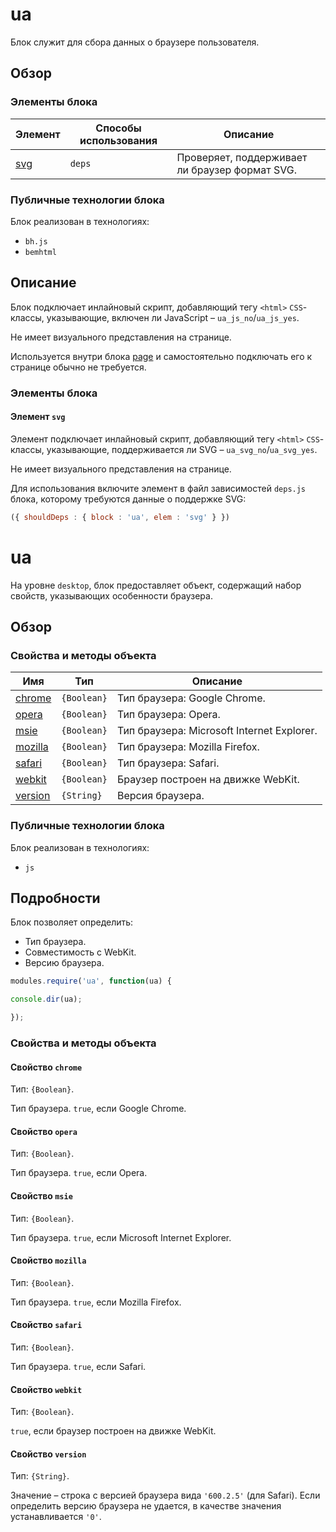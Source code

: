 # ua

Блок служит для сбора данных о браузере пользователя.

## Обзор

### Элементы блока

| Элемент | Способы использования | Описание |
| ------- | --------------------- | -------- |
| <a href="#elems-svg">svg</a> | `deps` | Проверяет, поддерживает ли браузер формат SVG. |

### Публичные технологии блока

Блок реализован в технологиях:

* `bh.js`
* `bemhtml`

## Описание

Блок подключает инлайновый скрипт, добавляющий тегу `<html>` `CSS`-классы, указывающие, включен ли JavaScript – `ua_js_no`/`ua_js_yes`.

Не имеет визуального представления на странице.

Используется внутри блока [page](https://github.com/bem/bem-core/blob/v2/common.blocks/page/page.ru.md) и самостоятельно подключать его к странице обычно не требуется.

<a name="elems"></a>

### Элементы блока

<a name="elems-svg"></a>

#### Элемент `svg`

Элемент подключает инлайновый скрипт, добавляющий тегу `<html>` `CSS`-классы, указывающие, поддерживается ли SVG – `ua_svg_no`/`ua_svg_yes`.

Не имеет визуального представления на странице.

Для использования включите элемент в файл зависимостей `deps.js` блока, которому требуются данные о поддержке SVG:

```js
({ shouldDeps : { block : 'ua', elem : 'svg' } })
```

# ua

На уровне `desktop`, блок предоставляет объект, содержащий набор свойств, указывающих особенности браузера.

## Обзор

### Свойства и методы объекта

| Имя | Тип | Описание |
| --- | -------------- | -------- |
| <a href="#fields-chrome">chrome</a> | `{Boolean}` | Тип браузера: Google Chrome. |
| <a href="#fields-opera">opera</a> | `{Boolean}` | Тип браузера: Opera. |
| <a href="#fields-msie">msie</a> | `{Boolean}` | Тип браузера: Microsoft Internet Explorer. |
| <a href="#fields-mozilla">mozilla</a> | `{Boolean}` | Тип браузера: Mozilla Firefox. |
| <a href="#fields-safari">safari</a> | `{Boolean}` | Тип браузера: Safari. |
| <a href="#fields-webkit">webkit</a> | `{Boolean}` | Браузер построен на движке WebKit. |
| <a href="#fields-version">version</a> | `{String}` | Версия браузера. |

### Публичные технологии блока

Блок реализован в технологиях:

* `js`

## Подробности

Блок позволяет определить:

* Тип браузера.
* Совместимость с WebKit.
* Версию браузера.

```js
modules.require('ua', function(ua) {

console.dir(ua);

});
```


<a name="fields"></a>
### Свойства и методы объекта

<a name="fields-chrome"></a>
#### Свойство `chrome`

Тип: `{Boolean}`.

Тип браузера. `true`, если Google Chrome.

<a name="fields-opera"></a>
#### Свойство `opera`

Тип: `{Boolean}`.

Тип браузера. `true`, если Opera.

<a name="fields-msie"></a>
#### Свойство `msie`

Тип: `{Boolean}`.

Тип браузера. `true`, если Microsoft Internet Explorer.

<a name="fields-mozilla"></a>
#### Свойство `mozilla`

Тип: `{Boolean}`.

Тип браузера. `true`, если Mozilla Firefox.

<a name="fields-safari"></a>
#### Свойство `safari`

Тип: `{Boolean}`.

Тип браузера. `true`, если Safari.

<a name="fields-webkit"></a>
#### Свойство `webkit`

Тип: `{Boolean}`.

`true`, если браузер построен на движке WebKit.

<a name="fields-version"></a>
#### Свойство `version`

Тип: `{String}`.

Значение – строка с версией браузера вида `'600.2.5'` (для Safari). Если определить версию браузера не удается, в качестве значения устанавливается `'0'`.
